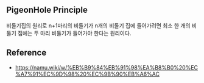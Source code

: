 ## PigeonHole Principle
비둘기집의 원리로 n+1마리의 비둘기가 n개의 비둘기 집에 들어가려면 최소 한 개의 비둘기 집에는 두 마리 비둘기가 들어가야 한다는 원리이다. 

## Reference
- https://namu.wiki/w/%EB%B9%84%EB%91%98%EA%B8%B0%20%EC%A7%91%EC%9D%98%20%EC%9B%90%EB%A6%AC
